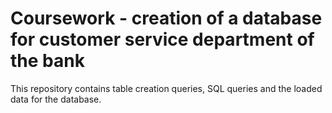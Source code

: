 # Coursework - creation of a database for customer service department of the bank

This repository contains table creation queries, SQL queries and the loaded data for the database.
